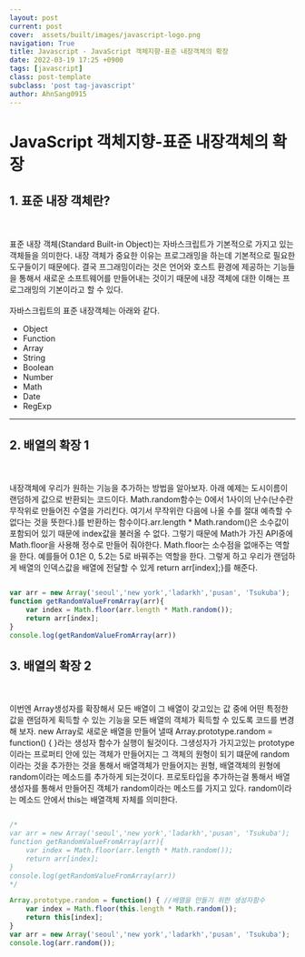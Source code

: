 ```yaml
---
layout: post
current: post
cover:  assets/built/images/javascript-logo.png
navigation: True
title: Javascript - JavaScript 객체지향-표준 내장객체의 확장
date: 2022-03-19 17:25 +0900
tags: [javascript]
class: post-template
subclass: 'post tag-javascript'
author: AhnSang0915
---
```


# JavaScript 객체지향-표준 내장객체의 확장

## 1. 표준 내장 객체란?
<br>
<br>
표준 내장 객체(Standard Built-in Object)는 자바스크립트가 기본적으로 가지고 있는 객체들을 의미한다. 내장 객체가 중요한 이유는 프로그래밍을 하는데 기본적으로 필요한 도구들이기 때문에다. 결국 프그래밍이라는 것은 언어와 호스트 환경에 제공하는 기능들을 통해서 새로운 소프트웨어를 만들어내는 것이기 때문에 내장 객체에 대한 이해는 프로그래밍의 기본이라고 할 수 있다. 
<br>
<br>
자바스크립트의 표준 내장객체는 아래와 같다.
<br>

- Object
- Function
- Array
- String
- Boolean
- Number
- Math
- Date
- RegExp




---

## 2. 배열의 확장 1
<br>
<br>
내장객체에 우리가 원하는 기능을 추가하는 방법을 알아보자. 아래 예제는 도시이름이 랜덤하게 값으로 반환되는 코드이다. Math.random함수는 0에서 1사이의 난수(난수란 무작위로 만들어진 수열을 가리킨다. 여기서 무작위란 다음에 나올 수를 절대 예측할 수 없다는 것을 뜻한다.)를 반환하는 함수이다.arr.length * Math.random()은 소수값이 포함되어 있기 때문에 index값을 불러올 수 없다. 그렇기 때문에 Math가 가진 API중에 Math.floor을 사용해 정수로 만들어 줘야한다. Math.floor는 소수점을 없애주는 역할을 한다. 예를들어 0.1은 0, 5.2는 5로 바꿔주는 역할을 한다. 그렇게 하고 우리가 랜덤하게 배열의 인덱스값을 배열에 전달할 수 있게 return arr[index];}를 해준다. 

~~~javascript

var arr = new Array('seoul','new york','ladarkh','pusan', 'Tsukuba');
function getRandomValueFromArray(arr){
    var index = Math.floor(arr.length * Math.random());
    return arr[index];
}
console.log(getRandomValueFromArray(arr))

~~~

## 3. 배열의 확장 2
<br>
<br>
이번엔 Array생성자를 확장해서 모든 배열이 그 배열이 갖고있는 값 중에 어떤 특정한 값을 랜덤하게 획득할 수 있는 기능을 모든 배열의 객체가 획득할 수 있도록 코드를 변경해 보자.  new Array로 새로운 배열을 만들어 낼때 Array.prototype.random = function() { }라는 생성자 함수가 실행이 될것이다. 그생성자가 가지고있는 prototype이라는 프로퍼티 안에 있는 객체가 만들어지는 그 객체의 원형이 되기 떄문에 random이라는 것을 추가한는 것을 통해서 배열객체가 만들어지는 원형, 배열객체의 원형에 random이라는 메소드를 추가하게 되는것이다. 프로토타입을 추가하는걸 통해서 배열 생성자를 통해서 만들어진 객체가 random이라는 메소드를 가지고 있다. random이라는 메소드 안에서 this는 배열객체 자체를 의미한다.

~~~javascript

/*
var arr = new Array('seoul','new york','ladarkh','pusan', 'Tsukuba');
function getRandomValueFromArray(arr){
    var index = Math.floor(arr.length * Math.random());
    return arr[index];
}
console.log(getRandomValueFromArray(arr))
*/

Array.prototype.random = function() { //배열을 만들기 위한 생성자함수
    var index = Math.floor(this.length * Math.random());
    return this[index];
}
var arr = new Array('seoul','new york','ladarkh','pusan', 'Tsukuba');
console.log(arr.random());

~~~